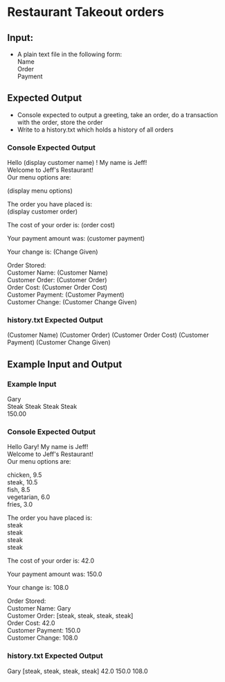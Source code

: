 # Restaurant Takeout orders

## Input:
* A plain text file in the following form:  
Name  
Order  
Payment  

## Expected Output
* Console expected to output a greeting, take an order, do a transaction with the order, store the order
* Write to a history.txt which holds a history of all orders

### Console Expected Output
Hello (display customer name) ! My name is Jeff!  
Welcome to Jeff's Restaurant!  
Our menu options are:  

(display menu options)  

The order you have placed is:   
(display customer order)  

The cost of your order is: (order cost)  

Your payment amount was: (customer payment)  

Your change is: (Change Given)  

Order Stored:  
Customer Name: (Customer Name)  
Customer Order: (Customer Order)  
Order Cost: (Customer Order Cost)  
Customer Payment: (Customer Payment)  
Customer Change: (Customer Change Given)  

### history.txt Expected Output
(Customer Name) (Customer Order) (Customer Order Cost) (Customer Payment) (Customer Change Given)

## Example Input and Output
### Example Input
Gary  
Steak Steak Steak Steak  
150.00  

### Console Expected Output
Hello Gary! My name is Jeff!  
Welcome to Jeff's Restaurant!  
Our menu options are:  

chicken, 9.5  
steak, 10.5  
fish, 8.5  
vegetarian, 6.0  
fries, 3.0  

The order you have placed is:  
steak  
steak  
steak  
steak  

The cost of your order is: 42.0  

Your payment amount was: 150.0  

Your change is: 108.0  

Order Stored:  
Customer Name: Gary  
Customer Order: [steak, steak, steak, steak]  
Order Cost: 42.0  
Customer Payment: 150.0  
Customer Change: 108.0  

### history.txt Expected Output
Gary [steak, steak, steak, steak] 42.0 150.0 108.0